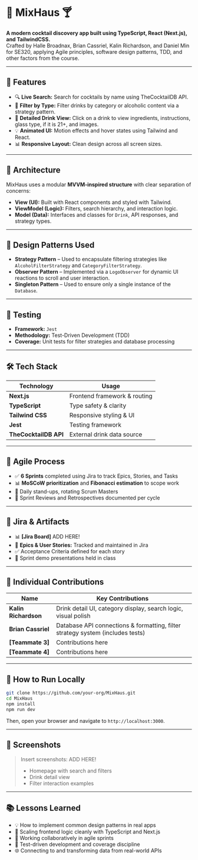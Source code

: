 # 🥂 MixHaus 🍸

**A modern cocktail discovery app built using TypeScript, React (Next.js), and TailwindCSS.**  
Crafted by Halle Broadnax, Brian Cassriel, Kalin Richardson, and Daniel Min for SE320, applying Agile principles, software design patterns, TDD, and other factors from the course.

---

## 🚀 Features
- 🔍 **Live Search:** Search for cocktails by name using TheCocktailDB API.
- 🍹 **Filter by Type:** Filter drinks by category or alcoholic content via a strategy pattern.
- 📄 **Detailed Drink View:** Click on a drink to view ingredients, instructions, glass type, if it is 21+, and images.
- 💡 **Animated UI:** Motion effects and hover states using Tailwind and React.
- 📊 **Responsive Layout:** Clean design across all screen sizes.

---

## 🧠 Architecture

MixHaus uses a modular **MVVM-inspired structure** with clear separation of concerns:

- **View (UI):** Built with React components and styled with Tailwind.
- **ViewModel (Logic):** Filters, search hierarchy, and interaction logic.
- **Model (Data):** Interfaces and classes for `Drink`, API responses, and strategy types.

---

## 🧩 Design Patterns Used

- **Strategy Pattern** – Used to encapsulate filtering strategies like `AlcoholFilterStrategy` and `CategoryFilterStrategy`.
- **Observer Pattern** – Implemented via a `LogoObserver` for dynamic UI reactions to scroll and user interaction.
- **Singleton Pattern** – Used to ensure only a single instance of the `Database`.

---

## 🧪 Testing

- **Framework:** `Jest`
- **Methodology:** Test-Driven Development (TDD)
- **Coverage:** Unit tests for filter strategies and database processing

---

## 🛠️ Tech Stack

| Technology            | Usage                          |
|----------------------|---------------------------------|
| **Next.js**          | Frontend framework & routing   |
| **TypeScript**       | Type safety & clarity          |
| **Tailwind CSS**     | Responsive styling & UI        |
| **Jest**             | Testing framework              |
| **TheCocktailDB API**| External drink data source     |

---

## 📐 Agile Process

- ✅ **6 Sprints** completed using Jira to track Epics, Stories, and Tasks
- 📊 **MoSCoW prioritization** and **Fibonacci estimation** to scope work
- 📅 Daily stand-ups, rotating Scrum Masters
- 🔄 Sprint Reviews and Retrospectives documented per cycle

---

## 🧩 Jira & Artifacts

- 📊 **[Jira Board]** ADD HERE!
- 📑 **Epics & User Stories:** Tracked and maintained in Jira
- ✅ Acceptance Criteria defined for each story
- 🎥 Sprint demo presentations held in class

---

## 💬 Individual Contributions

| Name               | Key Contributions                                                                 |
|--------------------|------------------------------------------------------------------------------------|
| **Kalin Richardson** | Drink detail UI, category display, search logic, visual polish                   |
| **Brian Cassriel**     | Database API connections & formatting, filter strategy system (includes tests)                |
| **[Teammate 3]**     | Contributions here                     |
| **[Teammate 4]**     | Contributions here                |

---

## 🧾 How to Run Locally

```bash
git clone https://github.com/your-org/MixHaus.git
cd MixHaus
npm install
npm run dev
```

Then, open your browser and navigate to `http://localhost:3000`.

---

## 📸 Screenshots

> Insert screenshots: ADD HERE!
> - Homepage with search and filters
> - Drink detail view
> - Filter interaction examples

---

## 📚 Lessons Learned

- 💡 How to implement common design patterns in real apps
- 🚀 Scaling frontend logic cleanly with TypeScript and Next.js
- 🤝 Working collaboratively in agile sprints
- 🧪 Test-driven development and coverage discipline
- 🌐 Connecting to and transforming data from real-world APIs
